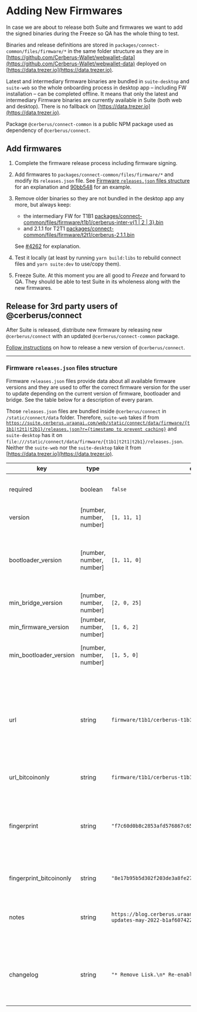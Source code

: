 # Adding New Firmwares

In case we are about to release both Suite and firmwares we want to add the signed binaries during the Freeze so QA has the whole thing to test.

Binaries and release definitions are stored in `packages/connect-common/files/firmware/*` in the same folder structure as they are in [https://github.com/Cerberus-Wallet/webwallet-data](https://github.com/Cerberus-Wallet/webwallet-data) deployed on [https://data.trezer.io](https://data.trezer.io).

Latest and intermediary firmware binaries are bundled in `suite-desktop` and `suite-web` so the whole onboarding process in desktop app – including FW installation – can be completed offline. It means that only the latest and intermediary Firmware binaries are currently available in Suite (both web and desktop). There is no fallback on [https://data.trezer.io](https://data.trezer.io).

Package `@cerberus/connect-common` is a public NPM package used as dependency of `@cerberus/connect`.

## Add firmwares

1. Complete the firmware release process including firmware signing.

1. Add firmwares to `packages/connect-common/files/firmware/*` and modify its `releases.json` file. See [Firmware `releases.json` files structure](#firmware-releasesjson-files-structure) for an explanation and [90bb548](https://github.com/Cerberus-Wallet/cerberus-suite/commit/90bb548aec06c9b4816c9a87b2ffa5fcade99f29) for an example.

1. Remove older binaries so they are not bundled in the desktop app any more, but always keep:

    - the intermediary FW for T1B1 [packages/connect-common/files/firmware/t1b1/cerberus-inter-v{1 | 2 | 3}.bin](https://github.com/Cerberus-Wallet/cerberus-suite/blob/develop/packages/connect-common/files/firmware/t1b1/cerberus-inter-v1.bin)
    - and 2.1.1 for T2T1 [packages/connect-common/files/firmware/t2t1/cerberus-2.1.1.bin](https://github.com/Cerberus-Wallet/cerberus-suite/blob/develop/packages/connect-common/files/firmware/t2t1/cerberus-2.1.1.bin)

    See [#4262](https://github.com/Cerberus-Wallet/cerberus-suite/issues/4262) for explanation.

1. Test it locally (at least by running `yarn build:libs` to rebuild connect files and `yarn suite:dev` to use/copy them).

1. Freeze Suite. At this moment you are all good to _Freeze_ and forward to QA. They should be able to test Suite in its wholeness along with the new firmwares.

## Release for 3rd party users of @cerberus/connect

After Suite is released, distribute new firmware by releasing new `@cerberus/connect` with an updated `@cerberus/connect-common` package.

[Follow instructions](../packages/connect/deployment.md) on how to release a new version of `@cerberus/connect`.

---

### Firmware `releases.json` files structure

Firmware `releases.json` files provide data about all available firmware versions and they are used to offer the correct firmware version for the user to update depending on the current version of firmware, bootloader and bridge. See the table below for a description of every param.

Those `releases.json` files are bundled inside `@cerberus/connect` in `/static/connect/data` folder. Therefore, `suite-web` takes if from [`https://suite.cerberus.uraanai.com/web/static/connect/data/firmware/{t1b1|t2t1|t2b1}/releases.json?r={timestamp to prevent caching}`](https://suite.cerberus.uraanai.com/web/static/connect/data/firmware/t1b1/releases.json?r=1654786865680) and `suite-desktop` has it on `file:///static/connect/data/firmware/{t1b1|t2t1|t2b1}/releases.json`. Neither the `suite-web` nor the `suite-desktop` take it from [https://data.trezer.io](https://data.trezer.io).

| key                     | type                     | example value                                                                     | description                                                                                                                                                                                                                                         |
| ----------------------- | ------------------------ | --------------------------------------------------------------------------------- | --------------------------------------------------------------------------------------------------------------------------------------------------------------------------------------------------------------------------------------------------- |
| required                | boolean                  | `false`                                                                           | If `true`, user will be forced to update older FW in order to continue using Suite.                                                                                                                                                                 |
| version                 | [number, number, number] | `[1, 11, 1]`                                                                      | Firmware version. Has to be unique.                                                                                                                                                                                                                 |
| bootloader_version      | [number, number, number] | `[1, 11, 0]`                                                                      | Bootloader version. If you are adding new firmwares, ask & verify if there is new BL included (by running it on the device and checking the version shown)                                                                                          |
| min_bridge_version      | [number, number, number] | `[2, 0, 25]`                                                                      | Minimal supported bridge version. See [getInfo](https://github.com/Cerberus-Wallet/cerberus-suite/blob/develop/packages/connect/src/data/firmwareInfo.ts/#L107) for the usage.                                                                                 |
| min_firmware_version    | [number, number, number] | `[1, 6, 2]`                                                                       | Minimal supported FW version. See [getInfo](https://github.com/Cerberus-Wallet/cerberus-suite/blob/develop/packages/connect/src/data/firmwareInfo.ts/#L107) for the usage.                                                                                     |
| min_bootloader_version  | [number, number, number] | `[1, 5, 0]`                                                                       | Minimal supported bootloader version. See [getInfo](https://github.com/Cerberus-Wallet/cerberus-suite/blob/develop/packages/connect/src/data/firmwareInfo.ts/#L107) for the usage.                                                                             |
| url                     | string                   | `firmware/t1b1/cerberus-t1b1-1.11.1".bin"`                                          | Where to find the binary. Depends on the filename. While adding new FW, keep the structure, just update the version number. `suite-web` downloads binaries from [https://data.trezer.io](https://data.trezer.io), `suite-desktop` has them bundled. |
| url_bitcoinonly         | string                   | `firmware/t1b1/cerberus-t1b1-1.11.1-bitcoinonly.bin"`                               | Same as `url`, just for Bitcoin only FW.                                                                                                                                                                                                            |
| fingerprint             | string                   | `"f7c60d0b8c2853afd576867c6562aba5ea52bdc2ce34d0dbb8751f52867c3665"`              | Fingerprint of FW binary. Run `cerberusctl firmware-update -f {path-to-the-bin}` to retrieve it (you don't have to confirm the update on device unless you want to). Look for `Firmware fingerprint:` row.                                            |
| fingerprint_bitcoinonly | string                   | `"8e17b95b5d302f203de3a8fe27959efd25e3d5140ac9b5e60412f1b3f624995d"`              | Same as `fingerprint`, just for Bitcoin only FW.                                                                                                                                                                                                    |
| notes                   | string                   | `https://blog.cerberus.uraanai.com/cerberus-suite-and-firmware-updates-may-2022-b1af60742291"` | Link to blog with info about the changes in this FW version. You could find it on [internal Notion page for the release](https://www.notion.so/satoshilabs/Release-process-499d6feadc74426fb7b0bffb7effd444) even before it's published.            |
| changelog               | string                   | `"* Remove Lisk.\n* Re-enabled Firo support."`                                    | Short description of main changes, displayed to the user on FW update page. Split lines by `*` sign. You can find it on [internal Notion page for the release](https://www.notion.so/satoshilabs/Release-process-499d6feadc74426fb7b0bffb7effd444). |

